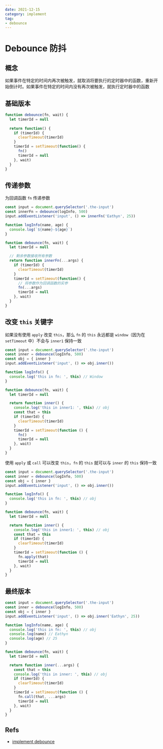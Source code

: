 ```yaml
---
date: 2021-12-15
category: implement
tag:
- debounce
---
```


# Debounce 防抖

## 概念

如果事件在特定的时间内再次被触发，就取消将要执行的定时器中的函数，重新开始倒计时。如果事件在特定的时间内没有再次被触发，就执行定时器中的函数

## 基础版本

```js
function debounce(fn, wait) {
  let timerId = null
  
  return function() {
    if (timerId) {
      clearTimeout(timerId)
    }
    timerId = setTimeout(function() {
      fn()
      timerId = null
    }, wait)
  }
}
```

## 传递参数

为回调函数 `fn` 传递参数

```js
const input = document.querySelector('.the-input')
const innerFn = debounce(logInfo, 500)
input.addEventListener('input', () => innerFn('Eathyn', 25))

function logInfo(name, age) {
  console.log(`${name}-${age}`)
}

function debounce(fn, wait) {
  let timerId = null

  // 剩余参数接收所有参数
  return function innerFn(...args) {
    if (timerId) {
      clearTimeout(timerId)
    }
    timerId = setTimeout(function() {
      // 将参数作为回调函数的实参
      fn(...args)
      timerId = null
    }, wait)
  }
}
```

## 改变 `this` 关键字

如果没有使用 `apply` 改变 `this`，那么 `fn` 的 `this` 永远都是 `window`（因为在 `setTimeout` 中）不会与 `inner1` 保持一致

```js
const input = document.querySelector('.the-input')
const inner = debounce(logInfo, 500)
const obj = { inner }
input.addEventListener('input', () => obj.inner())

function logInfo() {
  console.log('this in fn: ', this) // Window
}

function debounce(fn, wait) {
  let timerId = null

  return function inner() {
    console.log('this in inner1: ', this) // obj
    const that = this
    if (timerId) {
      clearTimeout(timerId)
    }
    timerId = setTimeout(function () {
      fn()
      timerId = null
    }, wait)
  }
}
```

使用 `apply` 或 `call` 可以改变 `this`，`fn` 的 `this` 就可以与 `inner` 的 `this` 保持一致

```js
const input = document.querySelector('.the-input')
const inner = debounce(logInfo, 500)
const obj = { inner }
input.addEventListener('input', () => obj.inner())

function logInfo() {
  console.log('this in fn: ', this) // obj
}

function debounce(fn, wait) {
  let timerId = null

  return function inner() {
    console.log('this in inner1: ', this) // obj
    const that = this
    if (timerId) {
      clearTimeout(timerId)
    }
    timerId = setTimeout(function () {
      fn.apply(that)
      timerId = null
    }, wait)
  }
}
```

## 最终版本

```js
const input = document.querySelector('.the-input')
const inner = debounce(logInfo, 500)
const obj = { inner }
input.addEventListener('input', () => obj.inner('Eathyn', 25))

function logInfo(name, age) {
  console.log('this in fn: ', this) // obj
  console.log(name) // Eathyn
  console.log(age) // 25
}

function debounce(fn, wait) {
  let timerId = null

  return function inner(...args) {
    const that = this
    console.log('this in inner: ', this) // obj
    if (timerId) {
      clearTimeout(timerId)
    }
    timerId = setTimeout(function () {
      fn.call(that, ...args)
      timerId = null
    }, wait)
  }
}
```

## Refs

- [implement debounce](https://www.cnblogs.com/echolun/p/16199299.html)
